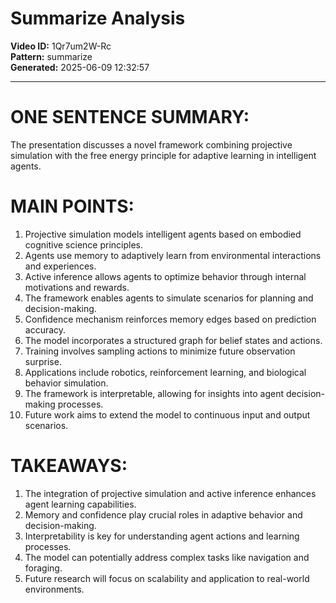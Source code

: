 # Summarize Analysis

**Video ID:** 1Qr7um2W-Rc  
**Pattern:** summarize  
**Generated:** 2025-06-09 12:32:57  

---

# ONE SENTENCE SUMMARY:
The presentation discusses a novel framework combining projective simulation with the free energy principle for adaptive learning in intelligent agents.

# MAIN POINTS:
1. Projective simulation models intelligent agents based on embodied cognitive science principles.
2. Agents use memory to adaptively learn from environmental interactions and experiences.
3. Active inference allows agents to optimize behavior through internal motivations and rewards.
4. The framework enables agents to simulate scenarios for planning and decision-making.
5. Confidence mechanism reinforces memory edges based on prediction accuracy.
6. The model incorporates a structured graph for belief states and actions.
7. Training involves sampling actions to minimize future observation surprise.
8. Applications include robotics, reinforcement learning, and biological behavior simulation.
9. The framework is interpretable, allowing for insights into agent decision-making processes.
10. Future work aims to extend the model to continuous input and output scenarios.

# TAKEAWAYS:
1. The integration of projective simulation and active inference enhances agent learning capabilities.
2. Memory and confidence play crucial roles in adaptive behavior and decision-making.
3. Interpretability is key for understanding agent actions and learning processes.
4. The model can potentially address complex tasks like navigation and foraging.
5. Future research will focus on scalability and application to real-world environments.